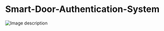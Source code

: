 # Smart-Door-Authentication-System

![Image description](https://github.com/manjotmona/Smart-Door-Authentication-System/blob/master/PicturesS3/faceid.jpg)


